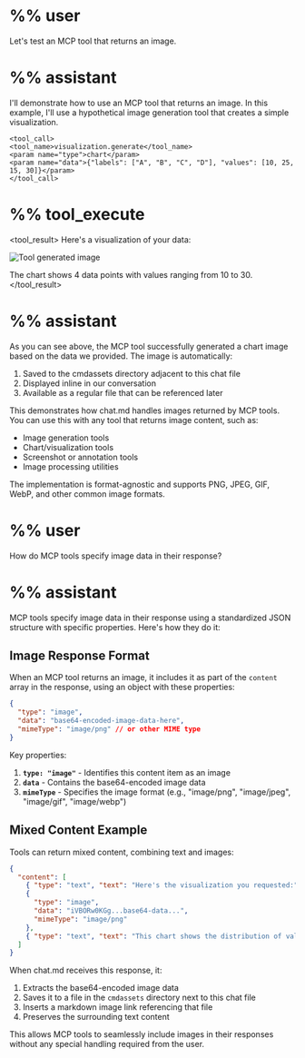# %% user
Let's test an MCP tool that returns an image.

# %% assistant
I'll demonstrate how to use an MCP tool that returns an image. In this example, I'll use a hypothetical image generation tool that creates a simple visualization.

```
<tool_call>
<tool_name>visualization.generate</tool_name>
<param name="type">chart</param>
<param name="data">{"labels": ["A", "B", "C", "D"], "values": [10, 25, 15, 30]}</param>
</tool_call>
```

# %% tool_execute
<tool_result>
Here's a visualization of your data:

![Tool generated image](cmdassets/tool-image-example.png)

The chart shows 4 data points with values ranging from 10 to 30.
</tool_result>

# %% assistant
As you can see above, the MCP tool successfully generated a chart image based on the data we provided. The image is automatically:

1. Saved to the cmdassets directory adjacent to this chat file
2. Displayed inline in our conversation
3. Available as a regular file that can be referenced later

This demonstrates how chat.md handles images returned by MCP tools. You can use this with any tool that returns image content, such as:

- Image generation tools
- Chart/visualization tools
- Screenshot or annotation tools
- Image processing utilities

The implementation is format-agnostic and supports PNG, JPEG, GIF, WebP, and other common image formats.

# %% user
How do MCP tools specify image data in their response?

# %% assistant
MCP tools specify image data in their response using a standardized JSON structure with specific properties. Here's how they do it:

## Image Response Format

When an MCP tool returns an image, it includes it as part of the `content` array in the response, using an object with these properties:

```json
{
  "type": "image",
  "data": "base64-encoded-image-data-here",
  "mimeType": "image/png" // or other MIME type
}
```

Key properties:

1. **`type: "image"`** - Identifies this content item as an image
2. **`data`** - Contains the base64-encoded image data
3. **`mimeType`** - Specifies the image format (e.g., "image/png", "image/jpeg", "image/gif", "image/webp")

## Mixed Content Example

Tools can return mixed content, combining text and images:

```json
{
  "content": [
    { "type": "text", "text": "Here's the visualization you requested:" },
    { 
      "type": "image", 
      "data": "iVBORw0KGg...base64-data...", 
      "mimeType": "image/png" 
    },
    { "type": "text", "text": "This chart shows the distribution of values across categories A-D." }
  ]
}
```

When chat.md receives this response, it:
1. Extracts the base64-encoded image data
2. Saves it to a file in the `cmdassets` directory next to this chat file
3. Inserts a markdown image link referencing that file
4. Preserves the surrounding text content

This allows MCP tools to seamlessly include images in their responses without any special handling required from the user.